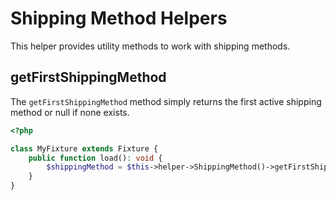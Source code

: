 # Shipping Method Helpers

This helper provides utility methods to work with shipping methods.

## getFirstShippingMethod

The `getFirstShippingMethod` method simply returns the first active shipping method or null if none exists.

```php
<?php

class MyFixture extends Fixture {
    public function load(): void {
        $shippingMethod = $this->helper->ShippingMethod()->getFirstShippingMethod(); // [!code focus]
    }
}
```
